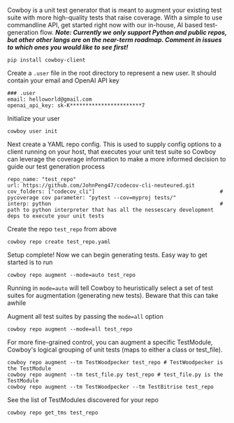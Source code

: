 Cowboy is a unit test generator that is meant to augment your existing test suite with more high-quality tests that raise coverage. With a simple to use commandline API, get started right now with our in-house, AI based test-generation flow. 
***Note: Currently we only support Python and public repos, but other other langs are on the near-term roadmap. Comment in issues to which ones you would like to see first!***
```
pip install cowboy-client
```

Create a ```.user``` file in the root directory to represent a new user. It should contain your email and OpenAI API key
```
### .user
email: helloworld@gmail.com
openai_api_key: sk-K***********************7
```

Initialize your user
```
cowboy user init
```

Next create a YAML repo config. This is used to supply config options to a client running on your host, that executes your unit test suite so Cowboy can leverage the coverage information to make a more informed decision to guide our test generation process
```
repo_name: "test_repo"
url: https://github.com/JohnPeng47/codecov-cli-neuteured.git
cov_folders: ["codecov_cli"]                                        # pycoverage cov parameter: "pytest --cov=myproj tests/"
interp: python                                                      # path to python interpreter that has all the nessescary development deps to execute your unit tests
```

Create the repo ```test_repo``` from above
```
cowboy repo create test_repo.yaml
```

Setup complete! Now we can begin generating tests. Easy way to get started is to run
```
cowboy repo augment --mode=auto test_repo
``` 
Running in ```mode=auto``` will tell Cowboy to heuristically select a set of test suites for augmentation (generating new tests). Beware that this can take awhile


Augment all test suites by passing the ```mode=all``` option
```
cowboy repo augment --mode=all test_repo
```

For more fine-grained control, you can augment a specific TestModule, Cowboy's logical grouping of unit tests (maps to either a class or test_file). 
```
cowboy repo augment --tm TestWoodpecker test_repo # TestWoodpecker is the TestModule
cowboy repo augment --tm test_file.py test_repo # test_file.py is the TestModule
cowboy repo augment --tm TestWoodpecker --tm TestBitrise test_repo 
```

See the list of TestModules discovered for your repo
```
cowboy repo get_tms test_repo
```

